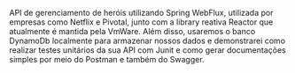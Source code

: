 API de gerenciamento de heróis utilizando Spring WebFlux, utilizada por empresas como Netflix e Pivotal,
junto com a library reativa Reactor que atualmente é mantida pela VmWare. Além disso, usaremos o banco DynamoDb
localmente para armazenar nossos dados e demonstrarei como realizar testes unitários da sua API com Junit e
como gerar documentações simples por meio do Postman e também do Swagger.
